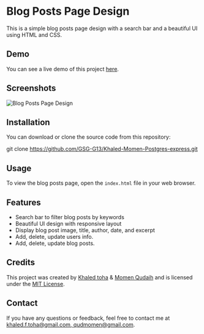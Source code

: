 # Blog Posts Page Design

This is a simple blog posts page design with a search bar and a beautiful UI using HTML and CSS.

## Demo

You can see a live demo of this project [here](https://momen-khaled-blog.onrender.com/).

## Screenshots

![Blog Posts Page Design](https://www.mediafire.com/convkey/37e3/4mfvcqqq82gs3d3zg.jpg?size_id=7)

## Installation

You can download or clone the source code from this repository:

git clone https://github.com/GSG-G13/Khaled-Momen-Postgres-express.git

## Usage

To view the blog posts page, open the `index.html` file in your web browser.

## Features

- Search bar to filter blog posts by keywords
- Beautiful UI design with responsive layout
- Display blog post image, title, author, date, and excerpt
- Add, delete, update users info.
- Add, delete, update blog posts.

## Credits

This project was created by  [Khaled toha](https://github.com/KhaledToha) &  [Momen Qudaih](https://github.com/momenqudaih) and is licensed under the [MIT License](LICENSE).

## Contact

If you have any questions or feedback, feel free to contact me at [khaled.f.toha@gmail.com, qudmomen@gmail.com](mailto:qudmomen@gmail.com).
